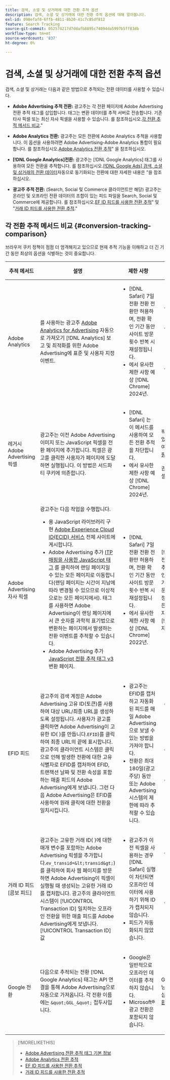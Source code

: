 ```yaml
---
title: 검색, 소셜 및 상거래에 대한 전환 추적 옵션
description: 검색, 소셜 및 상거래에 대한 전환 추적 옵션에 대해 알아봅니다.
exl-id: 098efaf8-6ffb-4811-8b20-41c7c85df812
feature: Search Tracking
source-git-commit: 052574217d7ddafb8895c74094da5997b5ff83db
workflow-type: tm+mt
source-wordcount: '837'
ht-degree: 0%

---
```


# 검색, 소셜 및 상거래에 대한 전환 추적 옵션

검색, 소셜 및 상거래는 다음과 같은 방법으로 추적되는 전환 데이터를 사용할 수 있습니다.

* **Adobe Advertising 추적 전환:** 광고주는 각 전환 페이지에 Adobe Advertising 전환 추적 태그를 삽입합니다. 태그는 변환 데이터를 추적 서버로 전송합니다. 기존 타사 픽셀 또는 최신 자사 픽셀을 사용할 수 있습니다. 를 참조하십시오.[각 전환 추적 메서드 비교](#conversion-tracking-comparison).&quot;

* **Adobe Analytics 전환:** 광고주는 모든 전환에 Adobe Analytics 추적을 사용합니다. 이 옵션을 사용하려면 Adobe Advertising-Adobe Analytics 통합이 필요합니다. 를 참조하십시오.[Adobe Analytics 전환 추적](conversion-tracking-analytics.md)&quot; 을 참조하십시오.

* **[!DNL Google Analytics]전환:** 광고주는 [!DNL Google Analytics] 태그를 사용하여 모든 전환을 추적합니다. 를 참조하십시오.[[!DNL Google Ads] 검색, 소셜 및 상거래의 전환 데이터](/help/search-social-commerce/campaign-management/introduction/google-conversion-data.md)자동으로 동기화되는 전환에 대한 자세한 내용은 &quot;을 참조하십시오.

* **광고주 추적 전환:** (Search, Social 및 Commerce 클라이언트만 해당) 광고주는 온라인 및 오프라인 전환 데이터의 조합이 있는 피드 파일을 Search, Social 및 Commerce에 제공합니다. 를 참조하십시오.[EF ID 피드를 사용한 전환 추적](feed-efid.md)&quot; 및 &quot;[거래 ID 피드를 사용한 전환 추적](feed-transaction-id.md).&quot;

## 각 전환 추적 메서드 비교 {#conversion-tracking-comparison}

브라우저 쿠키 정책이 점점 더 엄격해지고 있으므로 현재 추적 기능을 이해하고 더 긴 기간 동안 최상의 옵션을 식별하는 것이 중요합니다.

| 추적 메서드 | 설명 | 제한 사항 | 이점 | 추천? |
|----|----|----|----|----|
| Adobe Analytics | 를 사용하는 광고주 [Adobe Analytics for Advertising](https://experienceleague.adobe.com/docs/advertising/integrations/analytics/overview.html) 자동으로 가져오기 [!DNL Analytics] 보고 및 최적화를 위한 Adobe Advertising에 표준 및 사용자 지정 이벤트. | <ul><li>[!DNL Safari] 7일 전환 전환 전환만 허용하며, 전환 확인 기간 동안 사이트 방문 횟수 반복 시 재설정됩니다.</li><li> 에서 유사한 제한 사항 예상 [!DNL Chrome] 2024년.</li></ul> | <ul><li>와 원활한 통합 [!DNL Analytics]</li> <li>에서 유료 검색 데이터 보기 [!DNL Analytics] Analysis Workspace</li><li>유료 검색 이상의 이점</li></ul> | 예 |
| 레거시 Adobe Advertising 픽셀 | 광고주는 이전 Adobe Advertising 이미지 또는 JavaScript 픽셀을 전환 페이지에 추가합니다. 픽셀은 광고를 클릭한 사용자가 페이지에 도달하면 실행됩니다. 이 방법은 서드파티 쿠키에 의존합니다. | <ul><li>[!DNL Safari] 는 이 메서드를 사용하여 모든 전환 추적을 차단합니다.</li><li>에서 유사한 제한 사항 예상 [!DNL Chrome] 2024년.</li></ul> | 픽셀이 이미 구현되었습니다. 하지만, 여전히 [추가 ITP 매핑 태그 구현](itp-conversion-mapping-tag.md).<br><br>권장 사항: 자사 픽셀로 전환합니다. | 아니요 |
| Adobe Advertising 자사 픽셀 | 광고주는 다음 작업을 수행합니다. <ul><li>용 JavaScript 라이브러리 구현 [Adobe Experience Cloud ID(ECID) 서비스](https://experienceleague.adobe.com/docs/id-service/using/intro/overview.html) 전체 사이트에 게시합니다.</li><li>Adobe Advertising 추가 [ITP 매핑을 사용한 JavaScript 태그](itp-conversion-mapping-tag.md) 를 클릭하여 랜딩 페이지일 수 있는 모든 페이지로 이동합니다(랜딩 페이지는 시간이 지남에 따라 변경될 수 있으므로 이상적으로는 모든 페이지에서). 태그를 사용하면 Adobe Advertising이 랜딩 페이지에서 큰 숫자를 과학적 표기법으로 변환하는 페이지에서 발생하는 전환 이벤트를 추적할 수 있습니다.</li><li>Adobe Advertising 추가 [JavaScript 전환 추적 태그 v3](format-conversion-tag-jsv3.md) 변환 페이지.</li></ul> | <ul><li>[!DNL Safari] 7일 전환 전환 전환만 허용하며, 전환 확인 기간 동안 사이트 방문 횟수 반복 시 재설정됩니다.</li><li>에서 유사한 제한 사항 예상 [!DNL Chrome] 2022년.</li></ul> | [!DNL Safari] 7일 전환 확인 중 전환을 추적합니다. 전환 확인 기간은 전환 확인 기간 동안 사이트 방문 반복에 대해 재설정되므로, 제한이 모든 항목에 영향을 주지는 않습니다 [!DNL Safari] 사용자. | 아니요 |
| EFID 피드 | 광고주의 검색 계정은 Adobe Advertising 고유 ID(토큰)를 사용하여 대상 URL/최종 URL을 생성하도록 설정됩니다. 사용자가 광고를 클릭하면 Adobe Advertising이 고유한 ID( )를 만듭니다.`EFID`)를 클릭하여 최종 URL의 끝에 표시합니다. 광고주의 클라이언트 시스템은 클릭으로 인해 발생한 전환에 대한 고유 식별자로 EFID를 캡처하여 EFID, 트랜잭션 날짜 및 전환 속성을 포함하는 매출 피드의 Adobe Advertising에게 보냅니다. 그런 다음 Adobe Advertising은 EFID를 사용하여 원래 클릭에 대한 전환을 일치시킵니다. | <ul><li>광고주는 EFID를 캡처하고 자동화된 피드를 매일 Adobe Advertising으로 보낼 수 있는 방법을 가져야 합니다.</li><li>전환은 최대 180일(광고주당) 동안 또는 Adobe Advertising 시스템의 제한에 따라 추적할 수 있습니다.</li></ul> | <ul><li>이 메서드는 자사 전환 데이터를 사용하므로 타사 쿠키 제한 사항의 영향을 받지 않습니다.</li><li>온라인 및 오프라인 전환은 하나의 피드로 보낼 수 있습니다.</li><li>사이트에 코드 변경이나 태그가 필요하지 않습니다.</li></ul> | 예 |
| 거래 ID 피드 [콤보 피드] | 광고주는 고유한 거래 ID( )에 대한 매개 변수를 포함하는 Adobe Advertising 픽셀을 추가합니다.`ev_transid=&lt;transid&gt;`)를 클릭하여 회사 웹 페이지를 방문하면 Adobe Advertising이 픽셀이 실행될 때 생성되는 고유한 거래 ID를 캡처합니다. 광고주의 클라이언트 시스템이 [!UICONTROL Transaction ID] 일치하는 오프라인 전환을 위한 매출 피드를 Adobe Advertising에게 보냅니다. [!UICONTROL Transaction ID] 값 | <ul><li>광고주가 이전 픽셀을 사용하는 경우 [!DNL Safari] 실행이 차단되면 오프라인 데이터에 사용하기 위해 ID가 캡처되지 않습니다.</li><li>피드가 자동화되지 않았습니다.</li></ul> | <ul><li>자사 픽셀을 구현하는 경우 [!UICONTROL Transaction ID] 다음 위치에 캡처됨 [!DNL Safari].</li><li>오프라인/승인된 전환 이벤트 추적을 제공합니다.</li></ul> | 아니요 |
| Google 전환 | 다음으로 추적되는 전환 [!DNL Google Analytics] 태그는 API 연결을 통해 Adobe Advertising으로 자동으로 가져옵니다. 각 전환 이름에는 `&quot;GGL_&quot;` 접두사입니다. | <ul><li>Google은 일반적으로 오프라인 데이터를 추적하지 않습니다.</li><li>Microsoft® 광고 전환은 포함되지 않습니다.</li></ul> | Google은 머신 러닝을 사용하여 &quot;외삽합니다.[모델 전환](https://support.google.com/google-ads/answer/10081327).&quot; | 아니요 |

<table style="table-layout:auto">

<!--
| Microsoft Advertising Conversions | Conversions tracked with Microsoft Advertising universal event tags (UET) are automatically imported to Adobe Advertising via an API connection. Each conversion name has a &quot;???&quot; prefix. | Microsoft Advertising typically doesn't track offline data. Google conversions aren't included. | ?? | No |
-->

>[!MORELIKETHIS]
>
>* [Adobe Advertising 전환 추적 태그 기본 정보](/help/search-social-commerce/tracking/conversion-tracking-advertising.md)
>* [Adobe Analytics 전환 추적](/help/search-social-commerce/tracking/conversion-tracking-analytics.md)
>* [EF ID 피드를 사용한 전환 추적](/help/search-social-commerce/tracking/feed-efid.md)
>* [거래 ID 피드를 사용한 전환 추적](/help/search-social-commerce/tracking/feed-transaction-id.md)
